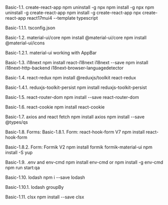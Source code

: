 Basic-1.1. create-react-app 
npm uninstall -g npx
npm install -g npx
npm uninstall -g create-react-app
npm install -g create-react-app 
npx create-react-app react17mui4 --template typescript

Basic-1.1.1. tsconfig.json

Basic-1.2. material-ui/core
npm install @material-ui/core
npm install @material-ui/icons

Basic-1.2.1. material-ui working with AppBar

Basic-1.3. i18next
npm install react-i18next i18next --save
npm install i18next-http-backend i18next-browser-languagedetector

Basic-1.4. react-redux
npm install @reduxjs/toolkit react-redux

Basic-1.4.1. reduxjs-toolkit-persist
npm install reduxjs-toolkit-persist

Basic-1.5. react-router-dom
npm install --save react-router-dom

Basic-1.6. react-cookie
npm install react-cookie

Basic-1.7. axios and react fetch
npm install axios
npm install --save @types/qs

Basic-1.8. Forms: 
Basic-1.8.1. Form: react-hook-form V7
npm install react-hook-form

Basic-1.8.2. Form: Formik V2
npm install formik formik-material-ui
npm install -S yup

Basic-1.9. .env and env-cmd
npm install env-cmd or npm install -g env-cmd
npm run start:qa

Basic-1.10. lodash
npm i --save lodash

Basic-1.10.1. lodash groupBy

Basic-1.11. clsx
npm install --save clsx
